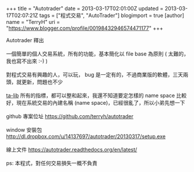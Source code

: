 +++
title = "Autotrader"
date = 2013-03-17T02:01:00Z
updated = 2013-03-17T02:07:21Z
tags = ["程式交易", "AutoTrader"]
blogimport = true 
[author]
	name = "TerryH"
	uri = "https://www.blogger.com/profile/00198432946574471177"
+++

Autotrader 釋出<br /><br />一個簡單的個人交易系統，所有的功能，基本簡化以 file base 為原則 ( 太難的，我也寫不出來 :-) )<br /><br />對程式交易有興趣的人，可以玩， bug 是一定有的，不過商業版的軟體，三天兩頭，就更新，問題也不少<br /><br /><a href="http://www.ta-lib.org/">ta-lib</a> 所有的指標，都可以整和起來，我還不知道要定怎樣的 name space 比較好，現在系統交易的內建名稱 (name space)，已經很亂了，所以小弟先想一下<br /><br />github 專案位址 <a href="https://github.com/terryh/autotrader">https://github.com/terryh/autotrader</a><br /><br />window 安裝包 <a href="http://dl.dropbox.com/u/14137697/autotrader/20130317/setup.exe">http://dl.dropbox.com/u/14137697/autotrader/20130317/setup.exe</a><br /><br />線上文件 <a href="https://autotrader.readthedocs.org/en/latest/">https://autotrader.readthedocs.org/en/latest/</a><br /><br />ps: 本程式，對任何交易損失一概不負責
